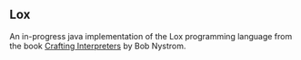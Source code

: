 ## Lox

An in-progress java implementation of the Lox programming language from the book [Crafting Interpreters](https://craftinginterpreters.com/) by Bob Nystrom.